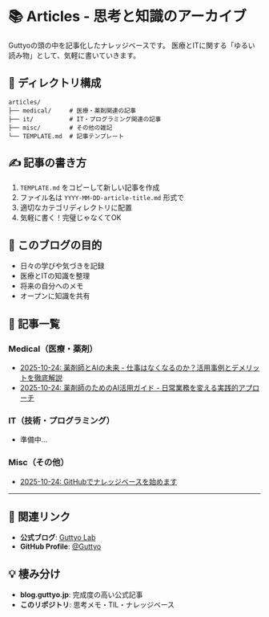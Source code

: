 # 📚 Articles - 思考と知識のアーカイブ

Guttyoの頭の中を記事化したナレッジベースです。
医療とITに関する「ゆるい読み物」として、気軽に書いていきます。

## 📁 ディレクトリ構成

```
articles/
├── medical/     # 医療・薬剤関連の記事
├── it/          # IT・プログラミング関連の記事
├── misc/        # その他の雑記
└── TEMPLATE.md  # 記事テンプレート
```

## ✍️ 記事の書き方

1. `TEMPLATE.md` をコピーして新しい記事を作成
2. ファイル名は `YYYY-MM-DD-article-title.md` 形式で
3. 適切なカテゴリディレクトリに配置
4. 気軽に書く！完璧じゃなくてOK

## 🎯 このブログの目的

- 日々の学びや気づきを記録
- 医療とITの知識を整理
- 将来の自分へのメモ
- オープンに知識を共有

## 📝 記事一覧

### Medical（医療・薬剤）

- [2025-10-24: 薬剤師とAIの未来 - 仕事はなくなるのか？活用事例とデメリットを徹底解説](medical/2025-10-24-pharmacist-ai-guide.md)
- [2025-10-24: 薬剤師のためのAI活用ガイド - 日常業務を変える実践的アプローチ](medical/2025-10-24-ai-practical-guide.md)

### IT（技術・プログラミング）

<!-- 記事が追加されたらここにリンクを追加 -->
- 準備中...

### Misc（その他）

- [2025-10-24: GitHubでナレッジベースを始めます](misc/2025-10-24-start-knowledge-base.md)

---

## 🔗 関連リンク

- **公式ブログ**: [Guttyo Lab](https://blog.guttyo.jp/)
- **GitHub Profile**: [@Guttyo](https://github.com/Guttyo)

## 💡 棲み分け

- **blog.guttyo.jp**: 完成度の高い公式記事
- **このリポジトリ**: 思考メモ・TIL・ナレッジベース
